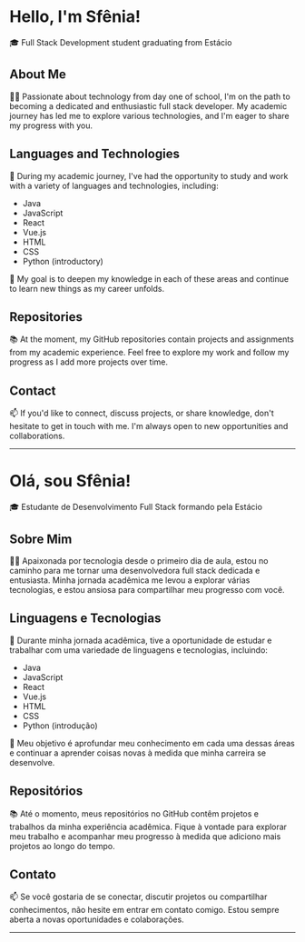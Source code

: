 
# Hello, I'm Sfênia!

🎓 Full Stack Development student graduating from Estácio

## About Me

👩‍💻 Passionate about technology from day one of school, I'm on the path to becoming a dedicated and enthusiastic full stack developer. My academic journey has led me to explore various technologies, and I'm eager to share my progress with you.

## Languages and Technologies

💼 During my academic journey, I've had the opportunity to study and work with a variety of languages and technologies, including:

- Java
- JavaScript
- React
- Vue.js
- HTML
- CSS
- Python (introductory)

🚀 My goal is to deepen my knowledge in each of these areas and continue to learn new things as my career unfolds.

## Repositories

📚 At the moment, my GitHub repositories contain projects and assignments from my academic experience. Feel free to explore my work and follow my progress as I add more projects over time.

## Contact

📫 If you'd like to connect, discuss projects, or share knowledge, don't hesitate to get in touch with me. I'm always open to new opportunities and collaborations.

---

# Olá, sou Sfênia!

🎓 Estudante de Desenvolvimento Full Stack formando pela Estácio

## Sobre Mim

👩‍💻 Apaixonada por tecnologia desde o primeiro dia de aula, estou no caminho para me tornar uma desenvolvedora full stack dedicada e entusiasta. Minha jornada acadêmica me levou a explorar várias tecnologias, e estou ansiosa para compartilhar meu progresso com você.

## Linguagens e Tecnologias

💼 Durante minha jornada acadêmica, tive a oportunidade de estudar e trabalhar com uma variedade de linguagens e tecnologias, incluindo:

- Java
- JavaScript
- React
- Vue.js
- HTML
- CSS
- Python (introdução)

🚀 Meu objetivo é aprofundar meu conhecimento em cada uma dessas áreas e continuar a aprender coisas novas à medida que minha carreira se desenvolve.

## Repositórios

📚 Até o momento, meus repositórios no GitHub contêm projetos e trabalhos da minha experiência acadêmica. Fique à vontade para explorar meu trabalho e acompanhar meu progresso à medida que adiciono mais projetos ao longo do tempo.

## Contato

📫 Se você gostaria de se conectar, discutir projetos ou compartilhar conhecimentos, não hesite em entrar em contato comigo. Estou sempre aberta a novas oportunidades e colaborações.

---




<!--
**sfenia/Sfenia** is a ✨ _special_ ✨ repository because its `README.md` (this file) appears on your GitHub profile.

Here are some ideas to get you started:

- 🔭 I’m currently working on ...
- 🌱 I’m currently learning ...
- 👯 I’m looking to collaborate on ...
- 🤔 I’m looking for help with ...
- 💬 Ask me about ...
- 📫 How to reach me: ...
- 😄 Pronouns: ...
- ⚡ Fun fact: ...
-->
